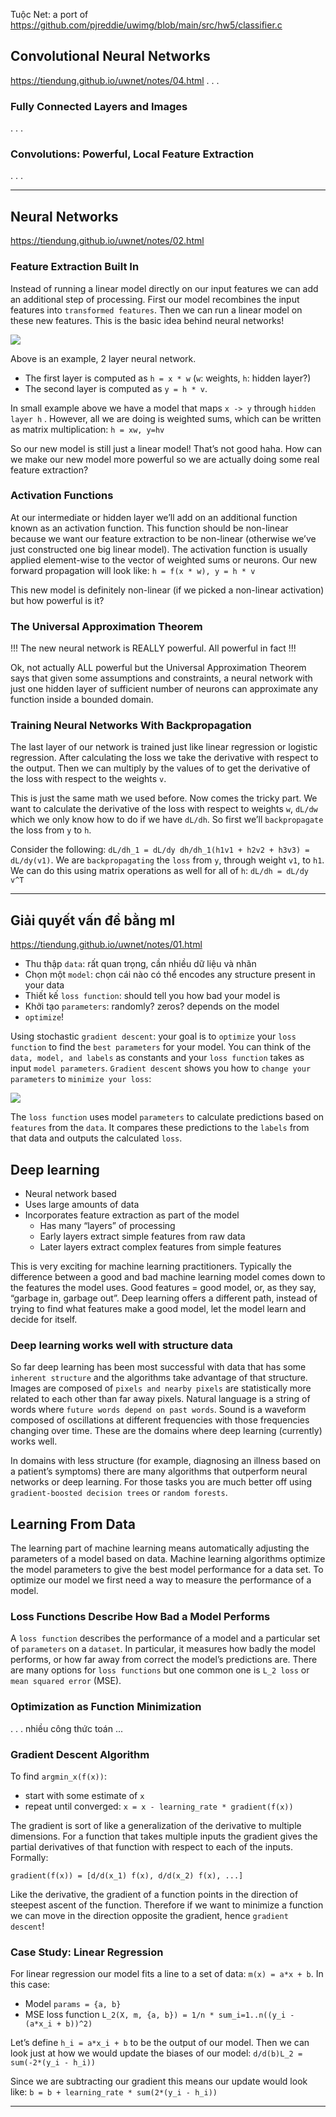 Tuộc Net: a port of
https://github.com/pjreddie/uwimg/blob/main/src/hw5/classifier.c


## Convolutional Neural Networks
https://tiendung.github.io/uwnet/notes/04.html
. . .

### Fully Connected Layers and Images
. . .

### Convolutions: Powerful, Local Feature Extraction
. . .


- - -


## Neural Networks
https://tiendung.github.io/uwnet/notes/02.html


### Feature Extraction Built In

Instead of running a linear model directly on our input features we can add an additional step of processing. First our model recombines the input features  into `transformed features`. Then we can run a linear model on these new features. This is the basic idea behind neural networks!

![](file/nn_features.png)

Above is an example, 2 layer neural network.
* The first layer is computed as `h = x * w` (`w`: weights, `h`: hidden layer?)
* The second layer is computed as `y = h * v`.

In small example above we have a model that maps `x -> y` through `hidden layer h` . However, all we are doing is weighted sums, which can be written as matrix multiplication: `h = xw, y=hv`

So our new model is still just a linear model! That’s not good haha. How can we make our new model more powerful so we are actually doing some real feature extraction?

### Activation Functions

At our intermediate or hidden layer we’ll add on an additional function  known as an activation function. This function should be non-linear because we want our feature extraction to be non-linear (otherwise we’ve just constructed one big linear model). The activation function is usually applied element-wise to the vector of weighted sums or neurons. Our new forward propagation will look like: `h = f(x * w), y = h * v`

This new model is definitely non-linear (if we picked a non-linear activation) but how powerful is it?

### The Universal Approximation Theorem

!!! The new neural network is REALLY powerful. All powerful in fact !!!

Ok, not actually ALL powerful but the Universal Approximation Theorem says that given some assumptions and constraints, a neural network with just one hidden layer of sufficient number of neurons can approximate any function inside a bounded domain.

### Training Neural Networks With Backpropagation

The last layer of our network is trained just like linear regression or logistic regression. After calculating the loss we take the derivative with respect to the output. Then we can multiply by the values of  to get the derivative of the loss with respect to the weights `v`.

This is just the same math we used before. Now comes the tricky part. We want to calculate the derivative of the loss with respect to weights `w`, `dL/dw` which we only know how to do if we have `dL/dh`. So first we’ll `backpropagate` the loss from `y` to `h`.

Consider the following: `dL/dh_1 = dL/dy dh/dh_1(h1v1 + h2v2 + h3v3) = dL/dy(v1)`. We are `backpropagating` the `loss` from `y`, through weight `v1`, to `h1`. We can do this using matrix operations as well for all of `h`: `dL/dh = dL/dy v^T`


- - -


## Giải quyết vấn đề bằng ml
https://tiendung.github.io/uwnet/notes/01.html

* Thu thập `data`: rất quan trọng, cần nhiều dữ liệu và nhãn
* Chọn một `model`: chọn cái nào có thể encodes any structure present in your data
* Thiết kế `loss function`: should tell you how bad your model is
* Khởi tạo `parameters`: randomly? zeros? depends on the model
* `optimize`!

Using stochastic `gradient descent`: your goal is to `optimize` your `loss function` to find the `best parameters` for your model. You can think of the `data, model, and labels` as constants and your `loss function` takes as input `model parameters`. `Gradient descent` shows you how to `change your parameters` to `minimize your loss`:

![](file/ml.png)

The `loss function` uses model `parameters` to calculate predictions based on `features` from the `data`. It compares these predictions to the `labels` from that data and outputs the calculated `loss`.


## Deep learning

* Neural network based
* Uses large amounts of data
* Incorporates feature extraction as part of the model
	* Has many “layers” of processing
	* Early layers extract simple features from raw data
	* Later layers extract complex features from simple features

This is very exciting for machine learning practitioners. Typically the difference between a good and bad machine learning model comes down to the features the model uses. Good features = good model, or, as they say, “garbage in, garbage out”. Deep learning offers a different path, instead of trying to find what features make a good model, let the model learn and decide for itself.

### Deep learning works well with structure data

So far deep learning has been most successful with data that has some `inherent structure` and the algorithms take advantage of that structure. Images are composed of `pixels and nearby pixels` are statistically more related to each other than far away pixels. Natural language is a string of words where `future words depend on past words`. Sound is a waveform composed of oscillations at different frequencies with those frequencies changing over time. These are the domains where deep learning (currently) works well.

In domains with less structure (for example, diagnosing an illness based on a patient’s symptoms) there are many algorithms that outperform neural networks or deep learning. For those tasks you are much better off using `gradient-boosted decision trees` or `random forests`.


## Learning From Data

The learning part of machine learning means automatically adjusting the parameters of a model based on data. Machine learning algorithms optimize the model parameters to give the best model performance for a data set. To optimize our model we first need a way to measure the performance of a model.


### Loss Functions Describe How Bad a Model Performs

A `loss function` describes the performance of a model and a particular set of `parameters` on a `dataset`. In particular, it measures how badly the model performs, or how far away from correct the model’s predictions are. There are many options for `loss functions` but one common one is `L_2 loss` or `mean squared error` (MSE).

### Optimization as Function Minimization

. . . nhiều công thức toán ...


### Gradient Descent Algorithm

To find `argmin_x(f(x))`:
* start with some estimate of `x`
* repeat until converged: `x = x - learning_rate * gradient(f(x))`

The gradient is sort of like a generalization of the derivative to multiple dimensions. For a function that takes multiple inputs the gradient gives the partial derivatives of that function with respect to each of the inputs. Formally:

`gradient(f(x)) = [d/d(x_1) f(x), d/d(x_2) f(x), ...]`

Like the derivative, the gradient of a function points in the direction of steepest ascent of the function. Therefore if we want to minimize a function we can move in the direction opposite the gradient, hence `gradient descent`!


### Case Study: Linear Regression

For linear regression our model fits a line to a set of data: `m(x)	= a*x + b`. In this case:
* Model `params = {a, b}`
* MSE loss function `L_2(X, m, {a, b}) = 1/n * sum_i=1..n((y_i - (a*x_i + b))^2)`

Let’s define `h_i = a*x_i + b` to be the output of our model. Then we can look just at how we would update the biases of our model: `d/d(b)L_2 = sum(-2*(y_i - h_i))`

Since we are subtracting our gradient this means our update would look like:
`b = b + learning_rate * sum(2*(y_i - h_i))`

- - -

